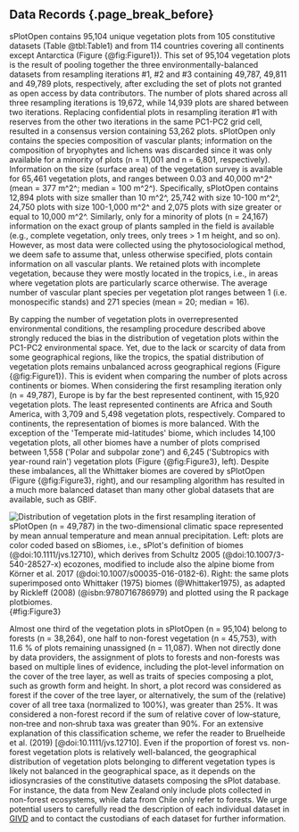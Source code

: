 ## Data Records {.page_break_before}

sPlotOpen contains 95,104 unique vegetation plots from 105 constitutive datasets (Table @tbl:Table1) and from 114 countries covering all continents except Antarctica (Figure {@fig:Figure1}).
This set of 95,104 vegetation plots is the result of pooling together the three environmentally-balanced datasets from resampling iterations #1, #2 and #3 containing 49,787, 49,811 and 49,789 plots, respectively, after excluding the set of plots not granted as open access by data contributors. 
The number of plots shared across all three resampling iterations is 19,672, while 14,939 plots are shared between two iterations.
Replacing confidential plots in resampling iteration #1 with reserves from the other two iterations in the same PC1-PC2 grid cell, resulted in a consensus version containing 53,262 plots.
sPlotOpen only contains the species composition of vascular plants; information on the composition of bryophytes and lichens was discarded since it was only available for a minority of plots (n = 11,001 and n = 6,801, respectively).
Information on the size (surface area) of the vegetation survey is available for 65,461 vegetation plots, and ranges between 0.03 and 40,000 m^2^ (mean = 377 m^2^; median = 100 m^2^). 
Specifically, sPlotOpen contains 12,894 plots with size smaller than 10 m^2^, 25,742 with size 10-100 m^2^, 24,750 plots with size 100-1,000 m^2^ and 2,075 plots with size greater or equal to 10,000 m^2^.
Similarly, only for a minority of plots (n = 24,167) information on the exact group of plants sampled in the field is available (e.g., complete vegetation, only trees, only trees > 1 m height, and so on). 
However, as most data were collected using the phytosociological method, we deem safe to assume that, unless otherwise specified, plots contain information on all vascular plants.
We retained plots with incomplete vegetation, because they were mostly located in the tropics, i.e., in areas where vegetation plots are particularly scarce otherwise.
The average number of vascular plant species per vegetation plot ranges between 1 (i.e. monospecific stands) and 271 species (mean = 20; median = 16).

By capping the number of vegetation plots in overrepresented environmental conditions, the resampling procedure described above strongly reduced the bias in the distribution of vegetation plots within the PC1-PC2 environmental space. 
Yet, due to the lack or scarcity of data from some geographical regions, like the tropics, the spatial distribution of vegetation plots remains unbalanced across geographical regions (Figure {@fig:Figure1}). 
This is evident when comparing the number of plots across continents or biomes. 
When considering the first resampling iteration only (n = 49,787), Europe is by far the best represented continent, with 15,920 vegetation plots. 
The least represented continents are Africa and South America, with 3,709 and 5,498 vegetation plots, respectively. 
Compared to continents, the representation of biomes is more balanced. 
With the exception of the 'Temperate mid-latitudes' biome, which includes 14,100 vegetation plots, all other biomes have a number of plots comprised between 1,558 ('Polar and subpolar zone') and 6,245 ('Subtropics with year-round rain') vegetation plots (Figure {@fig:Figure3}, left). 
Despite these imbalances, all the Whittaker biomes are covered by sPlotOpen (Figure {@fig:Figure3}, right), and our resampling algorithm has resulted in a much more balanced dataset than many other global datasets that are available, such as GBIF. 


![Distribution of vegetation plots in the first resampling iteration of sPlotOpen (n = 49,787) in the two-dimensional climatic space represented by mean annual temperature and mean annual precipitation. Left: plots are color coded based on sBiomes, i.e., sPlot's definition of biomes (@doi:10.1111/jvs.12710), which derives from Schultz 2005 (@doi:10.1007/3-540-28527-x) ecozones, modified to include also the alpine biome from Körner et al. 2017 (@doi:10.1007/s00035-016-0182-6). Right: the same plots superimposed onto Whittaker (1975) biomes (@Whittaker1975), as adapted by Rickleff (2008) (@isbn:9780716786979) and plotted using the *R* package *plotbiomes*.](images/figure3.png){#fig:Figure3}

Almost one third of the vegetation plots in sPlotOpen (n = 95,104) belong to forests (n = 38,264), one half to non-forest vegetation (n = 45,753), with 11.6 % of plots remaining unassigned (n = 11,087). 
When not directly done by data providers, the assignment of plots to forests and non-forests was based on multiple lines of evidence, including the plot-level information on the cover of the tree layer, as well as traits of species composing a plot, such as growth form and height. 
In short, a plot record was considered as forest if the cover of the tree layer, or alternatively, the sum of the (relative) cover of all tree taxa (normalized to 100%), was greater than 25%. It was considered a non-forest record if the sum of relative cover of low‐stature, non‐tree and non‐shrub taxa was greater than 90%. 
For an extensive explanation of this classification scheme, we refer the reader to Bruelheide et al. (2019) \[@doi:10.1111/jvs.12710\]. 
Even if the proportion of forest vs. non-forest vegetation plots is relatively well-balanced, the geographical distribution of vegetation plots belonging to different vegetation types is likely not balanced in the geographical space, as it depends on the idiosyncrasies of the constitutive datasets composing the sPlot database. 
For instance, the data from New Zealand only include plots collected in non-forest ecosystems, while data from Chile only refer to forests. 
We urge potential users to carefully read the description of each individual dataset in [GIVD](http://www.givd.info) and to contact the custodians of each dataset for further information.
